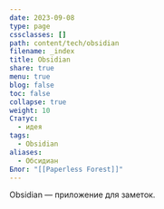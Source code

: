 ```yaml
---
date: 2023-09-08
type: page
cssclasses: []
path: content/tech/obsidian
filename: _index
title: Obsidian
share: true
menu: true
blog: false
toc: false
collapse: true
weight: 10
Статус:
  - идея
tags:
  - Obsidian
aliases:
  - Обсидиан
Блог: "[[Paperless Forest]]"
---
```



Obsidian — приложение для заметок. 